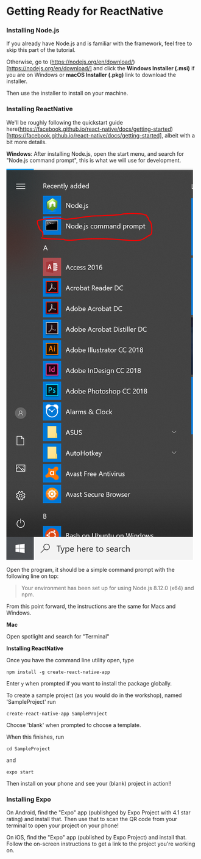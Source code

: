 # Getting Ready for ReactNative

### Installing Node.js

If you already have Node.js and is familiar with the framework, feel free
to skip this part of the tutorial.

Otherwise, go to (https://nodejs.org/en/download/)[https://nodejs.org/en/download/] and click the **Windows Installer (.msi)** if you are on Windows or **macOS Installer (.pkg)** link to download the installer.

Then use the installer to install on your machine.

### Installing ReactNative

We'll be roughly following the quickstart guide here(https://facebook.github.io/react-native/docs/getting-started) [https://facebook.github.io/react-native/docs/getting-started], albeit with a bit more details.

**Windows**:
After installing Node.js, open the start menu, and search for "Node.js command prompt", this is what we will use for development.

![Node.js command prompt](node-js-cmd-prompt.PNG)

Open the program, it should be a simple command prompt with the following line on top:

> Your environment has been set up for using Node.js 8.12.0 (x64) and npm.

From this point forward, the instructions are the same for Macs and Windows.

**Mac**

Open spotlight and search for "Terminal"

**Installing ReactNative**

Once you have the command line utility open, type
```
npm install -g create-react-native-app
```

Enter `y` when prompted if you want to install the package globally.

To create a sample project (as you would do in the workshop), named 'SampleProject' run
```
create-react-native-app SampleProject
```

Choose 'blank' when prompted to choose a template.

When this finishes, run
```
cd SampleProject
```
and
```
expo start
```

Then install on your phone and see your (blank) project in action!!

### Installing Expo

On Android, find the "Expo" app (publishged by Expo Project with 4.1 star rating) and install that. Then use that to scan the QR code from your terminal to open your project on your phone!

On iOS, find the "Expo" app (published by Expo Project) and install that. Follow the on-screen instructions to get a link to the project you're working on. 
